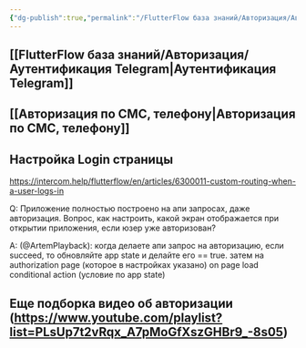 ```yaml
---
{"dg-publish":true,"permalink":"/FlutterFlow база знаний/Авторизация/Авторизация FAQ/","created":"2024-10-23T10:54:34.395-03:00","updated":"2024-11-22T10:09:33.061-03:00"}
---
```



## [[FlutterFlow база знаний/Авторизация/Аутентификация Telegram\|Аутентификация Telegram]]
## [[Авторизация по СМС, телефону\|Авторизация по СМС, телефону]]

## Настройка Login страницы
https://intercom.help/flutterflow/en/articles/6300011-custom-routing-when-a-user-logs-in 


Q: Приложение полностью построено на апи запросах, даже авторизация. Вопрос, как настроить, какой экран отображается при открытии приложения, если юзер уже авторизован?

A: (@ArtemPlayback): когда делаете апи запрос на авторизацию, если succeed, то обновляйте app state и делайте его == true. затем на authorization page (которое в настройках указано) on page load conditional action (условие по app state)

## Еще подборка видео об авторизации (https://www.youtube.com/playlist?list=PLsUp7t2vRqx_A7pMoGfXszGHBr9_-8s05)